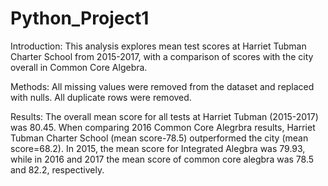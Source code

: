 # Python_Project1

Introduction: This analysis explores mean test scores at Harriet Tubman Charter School from 2015-2017, with a comparison of scores with the city overall in Common Core Algebra.

Methods: All missing values were removed from the dataset and replaced with nulls. All duplicate rows were removed. 

Results: The overall mean score for all tests at Harriet Tubman (2015-2017) was 80.45. When comparing 2016 Common Core Alegrbra results, Harriet Tubman Charter School (mean score-78.5) outperformed the city (mean score=68.2). In 2015, the mean score for Integrated Alegbra was 79.93, while in 2016 and 2017 the mean score of common core alegbra was 78.5 and 82.2, respectively.
